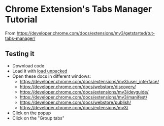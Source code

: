 # Chrome Extension's Tabs Manager Tutorial

From https://developer.chrome.com/docs/extensions/mv3/getstarted/tut-tabs-manager/

## Testing it

- Download code
- Load it with [load unpacked](https://developer.chrome.com/docs/extensions/mv3/getstarted/development-basics/#load-unpacked)
- Open these docs in different windows:
    - https://developer.chrome.com/docs/extensions/mv3/user_interface/
    - https://developer.chrome.com/docs/webstore/discovery/
    - https://developer.chrome.com/docs/extensions/mv3/devguide/
    - https://developer.chrome.com/docs/extensions/mv3/manifest/
    - https://developer.chrome.com/docs/webstore/publish/
    - https://developer.chrome.com/docs/extensions/mv3/
- Click on the popup
- Click on the "Group tabs"
